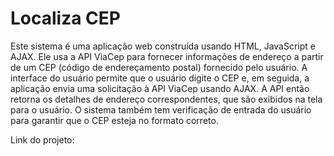 # Localiza CEP
Este sistema é uma aplicação web construída usando HTML, JavaScript e AJAX. Ele usa a API ViaCep para fornecer informações de endereço a partir de um CEP (código de endereçamento postal) fornecido pelo usuário. A interface do usuário permite que o usuário digite o CEP e, em seguida, a aplicação envia uma solicitação à API ViaCep usando AJAX. A API então retorna os detalhes de endereço correspondentes, que são exibidos na tela para o usuário. O sistema também tem verificação de entrada do usuário para garantir que o CEP esteja no formato correto.

Link do projeto: 
